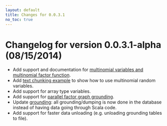 ```yaml
---
layout: default
title: Changes for 0.0.3.1
no_toc: true
---
```


# Changelog for version 0.0.3.1-alpha (08/15/2014)

- Add support and documentation for [multinomial variables and multinomial
  factor function](../writing-model-ddlog.md#categorical-multinomial-variables).
- Add [text chunking example](../chunking.md) to show how to use
  multinomial random variables.
- Add support for array type variables.
- Add support for [parallel factor graph
  grounding](../using-greenplum.md#grounding).
- Update [grounding](../overview.md#grounding): all grounding/dumping
  is now done in the database instead of having data going through Scala code.
- Add support for faster data unloading (e.g. unloading grounding tables to file).

